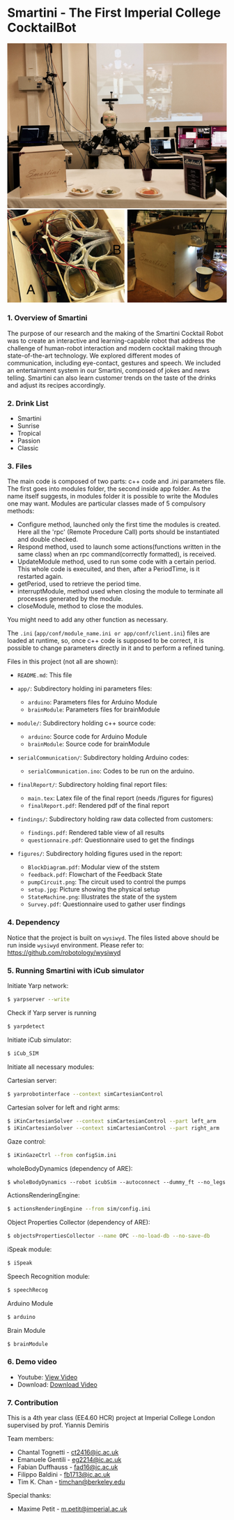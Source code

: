# Smartini - The First Imperial College CocktailBot
![](figures/setup.jpg?raw=true)
![](figures/demo.png?raw=true)

### 1. Overview of Smartini
The purpose of our research and the making of the Smartini Cocktail Robot was to create an interactive and learning-capable robot that address the challenge of human-robot interaction and modern cocktail making through state-of-the-art technology. We explored different modes of communication, including eye-contact, gestures and speech. We included an entertainment system in our Smartini, composed of jokes and news telling. Smartini can also learn customer trends on the taste of the drinks and adjust its recipes accordingly.

### 2. Drink List
* Smartini
* Sunrise
* Tropical
* Passion
* Classic

### 3. Files

The main code is composed of two parts: c++ code and .ini parameters file. The first goes into modules folder, the second inside app folder. As the name itself suggests, in modules folder it is possible to write the Modules one may want. Modules are particular classes made of 5 compulsory methods:
* Configure method, launched only the first time the modules is created. Here all the 'rpc' (Remote Procedure Call) ports should be instantiated and double checked.
* Respond method, used to launch some actions(functions written in the same class) when an rpc command(correctly formatted), is received.
* UpdateModule method,  used  to run some code with a certain period. This whole code is execuited, and then, after a PeriodTime, is it restarted again.
* getPeriod, used to retrieve the period time.
* interruptModule, method used when closing the module to terminate all processes generated by the module.
* closeModule, method to close the modules.


You might need to add any other function as necessary.

The `.ini` (`app/conf/module_name.ini or app/conf/client.ini`)  files are loaded at runtime, so, once c++ code is supposed to be correct, it is possible to change  parameters directly in it and to perform a refined tuning. 


Files in this project (not all are shown):

* `README.md`:          	This file

* `app/`:                 	Subdirectory holding ini parameters files:
    * `arduino`:            Parameters files for Arduino Module
    * `brainModule`:        Parameters files for brainModule

* `module/`:                Subdirectory holding c++ source code:
    * `arduino`:           	Source code for Arduino Module
    * `brainModule`:        Source code for brainModule

* `serialCommunication/`:   Subdirectory holding Arduino codes:
    * `serialCommunication.ino`:	Codes to be run on the arduino.

* `finalReport/`:           Subdirectory holding final report files:
    * `main.tex`:          	Latex file of the final report (needs /figures for figures)
	* `finalReport.pdf`:    Rendered pdf of the final report

* `findings/`:  			Subdirectory holding raw data collected from customers:
    * `findings.pdf`:		Rendered table view of all results
    * `questionnaire.pdf`:	Questionnaire used to get the findings

* `figures/`:  				Subdirectory holding figures used in the report:
    * `BlockDiagram.pdf`:	Modular view of the ststem
    * `feedback.pdf`:		Flowchart of the Feedback State
    * `pumpCircuit.png`:	The circuit used to control the pumps
    * `setup.jpg`:			Picture showing the physical setup
    * `StateMachine.png`:	Illustrates the state of the system
    * `Survey.pdf`:			Questionnaire used to gather user findings


### 4. Dependency
Notice that the project is built on `wysiwyd`. The files listed above should be run inside `wysiwyd` environment.
Please refer to: https://github.com/robotology/wysiwyd

### 5. Running Smartini with iCub simulator

Initiate Yarp network:

```sh
$ yarpserver --write
```

Check if Yarp server is running
```sh
$ yarpdetect
```

Initiate iCub simulator:
```sh
$ iCub_SIM
```

Initiate all necessary modules:

Cartesian server:
```sh
$ yarprobotinterface --context simCartesianControl
```

Cartesian solver for left and right arms:
```sh
$ iKinCartesianSolver --context simCartesianControl --part left_arm
$ iKinCartesianSolver --context simCartesianControl --part right_arm
```

Gaze control:
```sh
$ iKinGazeCtrl --from configSim.ini
```

wholeBodyDynamics (dependency of ARE):
```
$ wholeBodyDynamics --robot icubSim --autoconnect --dummy_ft --no_legs
```

ActionsRenderingEngine:
```sh
$ actionsRenderingEngine --from sim/config.ini
```

Object Properties Collector (dependency of ARE):
```sh
$ objectsPropertiesCollector --name OPC --no-load-db --no-save-db
```

iSpeak module:
```sh
$ iSpeak
```

Speech Recognition module:
```sh
$ speechRecog
```

Arduino Module
```sh
$ arduino
```

Brain Module
```sh
$ brainModule
```

### 6. Demo video
* Youtube: [View Video]
* Download: [Download Video]

### 7. Contribution
This is a 4th year class (EE4.60 HCR) project at Imperial College London supervised by prof. Yiannis Demiris

Team members:
* Chantal Tognetti - ct2416@ic.ac.uk
* Emanuele Gentili - eg2214@ic.ac.uk
* Fabian Duffhauss - fad16@ic.ac.uk
* Filippo Baldini - fb1713@ic.ac.uk
* Tim K. Chan - timchan@berkeley.edu

Special thanks:
* Maxime Petit - m.petit@imperial.ac.uk

[View Video]: <https://youtu.be/k7Cp1eb-CAM>
[Download Video]: <https://drive.google.com/open?id=0BzXoKHuf6nEuUG9vV1BDRzg3eXM>

